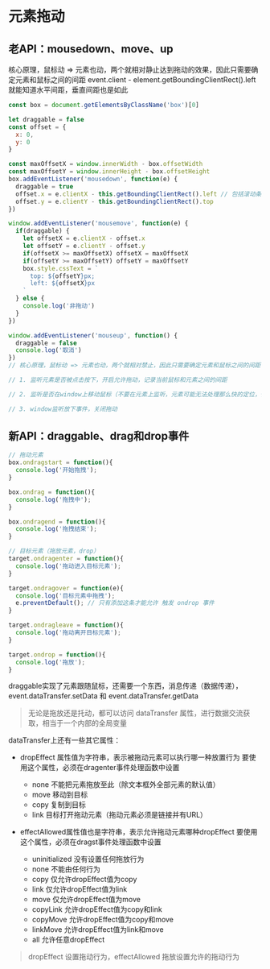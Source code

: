 # 元素拖动


## 老API：mousedown、move、up
核心原理，鼠标动 => 元素也动，两个就相对静止达到拖动的效果，因此只需要确定元素和鼠标之间的间距 event.client - element.getBoundingClientRect().left 就能知道水平间距，垂直间距也是如此
```javascript
const box = document.getElementsByClassName('box')[0]

let draggable = false
const offset = {
  x: 0,
  y: 0
}

const maxOffsetX = window.innerWidth - box.offsetWidth
const maxOffsetY = window.innerHeight - box.offsetHeight
box.addEventListener('mousedown', function(e) {
  draggable = true
  offset.x = e.clientX - this.getBoundingClientRect().left // 包括滚动条的
  offset.y = e.clientY - this.getBoundingClientRect().top
})

window.addEventListener('mousemove', function(e) {
  if(draggable) {
    let offsetX = e.clientX - offset.x 
    let offsetY = e.clientY - offset.y
    if(offsetX >= maxOffsetX) offsetX = maxOffsetX
    if(offsetY >= maxOffsetY) offsetY = maxOffsetY
    box.style.cssText = `
      top: ${offsetY}px;
      left: ${offsetX}px
    `
  } else {
    console.log('非拖动')
  }
})

window.addEventListener('mouseup', function() {
  draggable = false
  console.log('取消')
})
// 核心原理，鼠标动 => 元素也动，两个就相对禁止，因此只需要确定元素和鼠标之间的间距

// 1. 监听元素是否被点击按下，开启允许拖动，记录当前鼠标和元素之间的间距

// 2. 监听是否在window上移动鼠标（不要在元素上监听，元素可能无法处理那么快的定位，你可能移动出了元素，但是元素没有立即跟上导出拖动失效），鼠标移动到那，元素就根据一开始的间距计算出应该在的位置

// 3. window监听放下事件，关闭拖动
```


## 新API：draggable、drag和drop事件

```javascript
// 拖动元素
box.ondragstart = function(){
  console.log('开始拖拽');
}

box.ondrag = function(){
  console.log('拖拽中');
}

box.ondragend = function(){
  console.log('拖拽结束');
}

// 目标元素（拖放元素，drop）
target.ondragenter = function(){
  console.log('拖动进入目标元素');
}

target.ondragover = function(e){
  console.log('目标元素中拖拽');
  e.preventDefault(); // 只有添加这条才能允许 触发 ondrop 事件
}

target.ondragleave = function(){
  console.log('拖动离开目标元素');
}

target.ondrop = function(){
  console.log('拖放');
}
```

draggable实现了元素跟随鼠标，还需要一个东西，消息传递（数据传递），event.dataTransfer.setData 和 event.dataTransfer.getData

> 无论是拖放还是托动，都可以访问 dataTransfer 属性，进行数据交流获取，相当于一个内部的全局变量


dataTransfer上还有一些其它属性：

- dropEffect 属性值为字符串，表示被拖动元素可以执行哪一种放置行为 
要使用这个属性，必须在dragenter事件处理函数中设置


  - none 不能把元素拖放至此（除文本框外全部元素的默认值）
  - move 移动到目标
  - copy 复制到目标
  - link 目标打开拖动元素（拖动元素必须是链接并有URL）
- effectAllowed属性值也是字符串，表示允许拖动元素哪种dropEffect 
  要使用这个属性，必须在dragst事件处理函数中设置
  - uninitialized 没有设置任何拖放行为
  - none 不能由任何行为
  - copy 仅允许dropEffect值为copy
  - link 仅允许dropEffect值为link
  - move 仅允许dropEffect值为move
  - copyLink 允许dropEffect值为copy和link
  - copyMove 允许dropEffect值为copy和move
  - linkMove 允许dropEffect值为link和move
  - all 允许任意dropEffect


> dropEffect 设置拖动行为，effectAllowed 拖放设置允许的拖动行为
